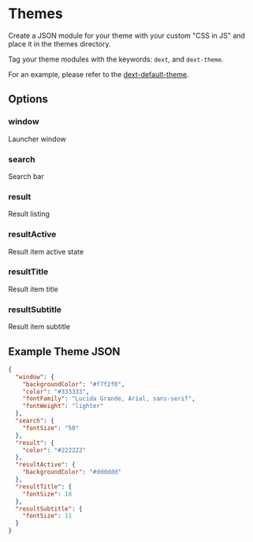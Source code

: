 # Themes

Create a JSON module for your theme with your custom "CSS in JS" and place it in the themes directory.

Tag your theme modules with the keywords: `dext`, and `dext-theme`.

For an example, please refer to the [dext-default-theme](https://github.com/vutran/dext-default-theme).

## Options

### window

Launcher window

### search

Search bar

### result

Result listing

### resultActive

Result item active state

### resultTitle

Result item title

### resultSubtitle

Result item subtitle

## Example Theme JSON

```json
{
  "window": {
    "backgroundColor": "#f7f2f0",
    "color": "#333333",
    "fontFamily": "Lucida Grande, Arial, sans-serif",
    "fontWeight": "lighter"
  },
  "search": {
    "fontSize": "50"
  },
  "result": {
    "color": "#222222"
  },
  "resultActive": {
    "backgroundColor": "#dddddd"
  },
  "resultTitle": {
    "fontSize": 18
  },
  "resultSubtitle": {
    "fontSize": 11
  }
}
```
